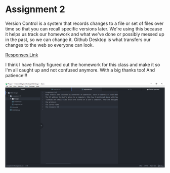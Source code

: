 # Assignment 2

Version Control is a system that records changes to a file or set of files over time so that you can recall specific versions later. We're using this because it helps us track our homework and what we've done or possibly messed up in the past, so we can change it. Github Desktop is what transfers our changes to the web so everyone can look.

[Responses Link](./Responses)

I think I have finally figured out the homework for this class and make it so I'm all caught up and not confused anymore. With a big thanks too! And patience!!!

![screenshot](./Images/screenshot.png)
